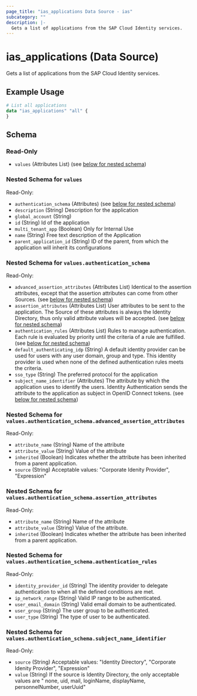 ```yaml
---
page_title: "ias_applications Data Source - ias"
subcategory: ""
description: |-
  Gets a list of applications from the SAP Cloud Identity services.
---
```


# ias_applications (Data Source)

Gets a list of applications from the SAP Cloud Identity services.

## Example Usage

```terraform
# List all applications
data "ias_applications" "all" {
}
```

<!-- schema generated by tfplugindocs -->
## Schema

### Read-Only

- `values` (Attributes List) (see [below for nested schema](#nestedatt--values))

<a id="nestedatt--values"></a>
### Nested Schema for `values`

Read-Only:

- `authentication_schema` (Attributes) (see [below for nested schema](#nestedatt--values--authentication_schema))
- `description` (String) Description for the application
- `global_account` (String)
- `id` (String) Id of the application
- `multi_tenant_app` (Boolean) Only for Internal Use
- `name` (String) Free text description of the Application
- `parent_application_id` (String) ID of the parent, from which the application will inherit its configurations

<a id="nestedatt--values--authentication_schema"></a>
### Nested Schema for `values.authentication_schema`

Read-Only:

- `advanced_assertion_attributes` (Attributes List) Identical to the assertion attributes, except that the assertion attributes can come from other Sources. (see [below for nested schema](#nestedatt--values--authentication_schema--advanced_assertion_attributes))
- `assertion_attributes` (Attributes List) User attributes to be sent to the application. The Source of these attributes is always the Identity Directory, thus only valid attribute values will be accepted. (see [below for nested schema](#nestedatt--values--authentication_schema--assertion_attributes))
- `authentication_rules` (Attributes List) Rules to manage authentication. Each rule is evaluated by priority until the criteria of a rule are fulfilled. (see [below for nested schema](#nestedatt--values--authentication_schema--authentication_rules))
- `default_authenticating_idp` (String) A default identity provider can be used for users with any user domain, group and type. This identity provider is used when none of the defined authentication rules meets the criteria.
- `sso_type` (String) The preferred protocol for the application
- `subject_name_identifier` (Attributes) The attribute by which the application uses to identify the users. Identity Authentication sends the attribute to the application as subject in OpenID Connect tokens. (see [below for nested schema](#nestedatt--values--authentication_schema--subject_name_identifier))

<a id="nestedatt--values--authentication_schema--advanced_assertion_attributes"></a>
### Nested Schema for `values.authentication_schema.advanced_assertion_attributes`

Read-Only:

- `attribute_name` (String) Name of the attribute
- `attribute_value` (String) Value of the attribute
- `inherited` (Boolean) Indicates whether the attribute has been inherited from a parent application.
- `source` (String) Acceptable values: "Corporate Idenity Provider", "Expression"


<a id="nestedatt--values--authentication_schema--assertion_attributes"></a>
### Nested Schema for `values.authentication_schema.assertion_attributes`

Read-Only:

- `attribute_name` (String) Name of the attribute
- `attribute_value` (String) Value of the attribute.
- `inherited` (Boolean) Indicates whether the attribute has been inherited from a parent application.


<a id="nestedatt--values--authentication_schema--authentication_rules"></a>
### Nested Schema for `values.authentication_schema.authentication_rules`

Read-Only:

- `identity_provider_id` (String) The identity provider to delegate authentication to when all the defined conditions are met.
- `ip_network_range` (String) Valid IP range to be authenticated.
- `user_email_domain` (String) Valid email domain to be authenticated.
- `user_group` (String) The user group to be authenticated.
- `user_type` (String) The type of user to be authenticated.


<a id="nestedatt--values--authentication_schema--subject_name_identifier"></a>
### Nested Schema for `values.authentication_schema.subject_name_identifier`

Read-Only:

- `source` (String) Acceptable values: "Identity Directory", "Corporate Idenity Provider", "Expression"
- `value` (String) If the source is Identity Directory, the only acceptable values are " none, uid, mail, loginName, displayName, personnelNumber, userUuid"